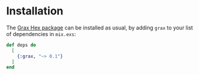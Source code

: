 # Installation

The [Grax Hex package](https://hex.pm/packages/grax) can be installed as usual, by adding `grax` to your list of dependencies in `mix.exs`:

```elixir
def deps do
  [
    {:grax, "~> 0.1"}
  ]
end
```
